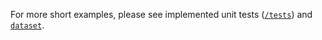 For more short examples, please see implemented unit tests ([`/tests`](/tests))
and [`dataset`](/dataset).
